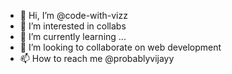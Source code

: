 - 👋 Hi, I’m @code-with-vizz
- 👀 I’m interested in collabs
- 🌱 I’m currently learning ...
- 💞️ I’m looking to collaborate on web development
- 📫 How to reach me @probablyvijayy

